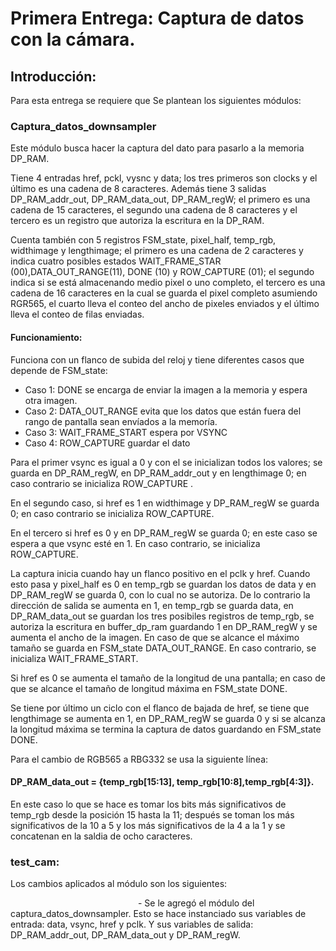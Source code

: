 # Primera Entrega: Captura de datos con la cámara.
## Introducción:

Para esta entrega se requiere que 
Se plantean los siguientes módulos:
### Captura_datos_downsampler


Este módulo busca hacer la captura del dato para pasarlo a la memoria DP_RAM.

Tiene 4 entradas href, pckl, vysnc y data; los tres primeros son clocks y el último es una cadena de 8 caracteres. Además tiene 3 salidas DP_RAM_addr_out, DP_RAM_data_out, DP_RAM_regW; el primero es una cadena de 15 caracteres, el segundo una cadena de 8 caracteres y el tercero es un registro que autoriza la escritura en la DP_RAM. 

Cuenta también con 5 registros FSM_state, pixel_half, temp_rgb, widthimage y  lengthimage; el primero es una cadena de 2 caracteres y indica cuatro posibles estados WAIT_FRAME_STAR (00),DATA_OUT_RANGE(11), DONE (10) y ROW_CAPTURE (01); el segundo indica si se está almacenando medio pixel o uno completo, el tercero es una cadena de 16 caracteres en la cual se guarda el pixel completo asumiendo RGR565, el cuarto lleva el conteo del ancho de pixeles enviados y el último lleva el conteo de filas enviadas. 

#### Funcionamiento:

Funciona con un flanco de subida del reloj y tiene diferentes casos que depende de FSM_state: 
- Caso 1: DONE se encarga de enviar la imagen a la memoria y espera otra imagen. 
- Caso 2: DATA_OUT_RANGE evita que los datos que están fuera del rango de pantalla sean envíados a la memoría. 
- Caso 3: WAIT_FRAME_START espera por VSYNC
- Caso 4: ROW_CAPTURE guardar el dato

Para el primer vsync es igual a 0 y con el se inicializan todos los valores; se guarda en DP_RAM_regW, en DP_RAM_addr_out y en lengthimage 0; en caso contrario se inicializa ROW_CAPTURE . 

En el segundo caso, si href es 1 en widthimage y DP_RAM_regW se guarda 0; en caso contrario se inicializa ROW_CAPTURE.

En el tercero si href es 0 y en DP_RAM_regW se guarda 0; en este caso se espera a que vsync esté en 1. En caso contrario, se inicializa ROW_CAPTURE. 

La captura inicia cuando hay un flanco positivo en el pclk y href. Cuando esto pasa y pixel_half es 0 en temp_rgb se guardan los datos de data y en DP_RAM_regW se guarda 0, con lo cual no se autoriza. De lo contrario la dirección de salida se aumenta en 1, en temp_rgb se guarda data, en DP_RAM_data_out se guardan los tres posibiles registros de temp_rgb, se autoriza la escritura en buffer_dp_ram guardando 1 en DP_RAM_regW y se aumenta el ancho de la imagen. En caso de que se alcance el máximo tamaño se guarda en FSM_state DATA_OUT_RANGE. En caso contrario, se inicializa WAIT_FRAME_START.

Si href es 0 se aumenta el tamaño de la longitud de una pantalla; en caso de que se alcance el tamaño de longitud máxima en 
FSM_state DONE. 
 
Se tiene por último un ciclo con el flanco de bajada de href, se tiene que lengthimage se aumenta en 1, en DP_RAM_regW se guarda 0 y si se alcanza la longitud máxima se termina la captura de datos guardando en FSM_state DONE. 

Para el cambio de RGB565 a RBG332 se usa la siguiente línea: 
#### DP_RAM_data_out = {temp_rgb[15:13], temp_rgb[10:8],temp_rgb[4:3]}.
En este caso lo que se hace es tomar los bits más significativos de temp_rgb desde la posición 15 hasta la 11; después se toman los más significativos de la 10 a 5 y los más significativos de la 4 a la 1 y se concatenan en la saldia de ocho caracteres.  

### test_cam:
Los cambios aplicados al módulo son los siguientes:

<img docs="https://github.com/unal-edigital2-2019-2/work01-camara-grupo-2/blob/master/docs/figs/test_cam.jpeg" width="200">
- Se le agregó el módulo del captura_datos_downsampler.
Esto se hace instanciado sus variables de entrada: data, vsync, href y pclk. Y sus variables de salida: DP_RAM_addr_out, DP_RAM_data_out y DP_RAM_regW. 
